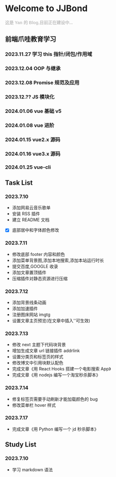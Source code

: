 <!--
 * @Descripttion:
 * @version:
 * @Author: 雷宇琦
 * @Date: 2023-07-10 16:01:45
 * @LastEditors: 雷宇琦
 * @LastEditTime: 2024-01-25 17:07:08
-->

# Welcome to JJBond

**<font face="Helvetica" color="#C0C0C0">这是 Yan 的 Blog,目前正在建设中...</font>**

## 前端爪哇教育学习

### 2023.11.27 学习 this 指针/闭包/作用域

### 2023.12.04 OOP 与继承

### 2023.12.08 Promise 规范及应用

### 2023.12.?? JS 模块化

### 2024.01.06 vue 基础 v5

### 2024.01.08 vue 进阶

### 2024.01.15 vue2.x 源码

### 2024.01.16 vue3.x 源码

### 2024.01.25 vue-cli

## Task List

### 2023.7.10

- 添加网易云音乐歌单
- 安装 RSS 插件
- 建立 README 文档
- [x] 底部居中和字体颜色修改

### 2023.7.11

- 修改底部 footer 内容和颜色
- 添加菜单背景图,添加本地搜索,添加本站运行时长
- 提交百度,GOOGLE 收录
- 添加文章置顶插件
- 压缩插件对静态资源进行压缩

### 2023.7.12

- 添加背景线条动画
- 添加加速插件
- 注册图床网站 imgtg
- 设置文章主页预览(在文章中插入'<!--more-->'可生效)

### 2023.7.13

- 修改 next 主题下代码块背景
- 增加生成文章 url 链接插件 addrlink
- 设置分类页和标签页的样式
- 修改博文中引用块默认配色
- 完成文章《用 React Hooks 搭建一个电影搜索 App》
- 完成文章《用 nodejs 编写一个淘宝秒杀脚本》

### 2023.7.14

- 修复标签页需要手动刷新才能加载颜色的 bug
- 修改菜单栏 hover 样式

### 2023.7.17

- 完成文章《用 Python 编写一个 jd 秒杀脚本》

## Study List

### 2023.7.10

- 学习 markdown 语法
